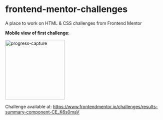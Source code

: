 # frontend-mentor-challenges
A place to work on HTML &amp; CSS challenges from Frontend Mentor

**Mobile view of first challenge**:

<img width="190" alt="progress-capture" src="https://github.com/msharretts/frontend-mentor-challenges/assets/155783310/bc8892bd-54ef-4203-b6e8-ceca7189f8b5">

Challenge available at: https://www.frontendmentor.io/challenges/results-summary-component-CE_K6s0maV
